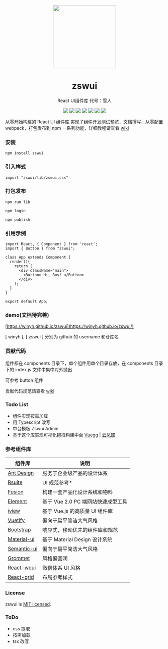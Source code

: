 <p align="center">
  <a href="https://winyh.github.io/zswui/">
    <img width="200" src="https://github.com/winyh/zswui/blob/master/public/snowman.svg">
  </a>
</p>

<h1 align="center">zswui</h1>

<p align="center">React UI组件库  代号：雪人</p>

<div align="center">

![](https://img.shields.io/npm/l/zswui) ![](https://img.shields.io/npm/v/zswui) ![](https://img.shields.io/npm/dm/zswui) ![](https://img.shields.io/github/issues/winyh/zswui) ![](https://img.shields.io/github/languages/code-size/winyh/zswui) ![](https://img.shields.io/github/stars/winyh/zswui) ![](https://img.shields.io/github/last-commit/winyh/zswui)

</div>

从零开始构建的 React UI 组件库.实现了组件开发测试预览，文档撰写，从零配置 webpack，打包发布到 npm 一系列功能，详细教程请查看 [wiki](https://github.com/winyh/zswui/wiki)

### 安装

```
npm install zswui
```

### 引入样式

```
import "zswui/lib/zswui.css"
```

### 打包发布

```
npm run lib

npm login

npm publish
```

### 引用示例

```
import React, { Component } from 'react';
import { Button } from "zswui";

class App extends Component {
  render(){
    return (
      <div className="main">
        <Button> Hi, Boy! </Button>
      </div>
    );
  }
}

export default App;
```

### demo(文档待完善)

[https://winyh.github.io/zswui](https://winyh.github.io/zswui/)

[ winyh ], [ zswui ] 分别为 github 的 username 和仓库名

### 贡献代码

组件都在 components 目录下，单个组件用单个目录存放，在 components 目录下的 index.js 文件中集中对外抛出

可参考 button 组件

贡献代码规范请查看 [wiki](https://github.com/winyh/zswui/wiki)

### Todo List

- 组件实现按需加载
- 用 Typescript 改写
- 中台模板 Zswui Admin
- 基于这个库实现可视化拖拽构建中台 [Vuegg](https://github.com/vuegg/vuegg) | [云凤蝶](https://www.yunfengdie.com/)

### 参考组件库

| 组件库                                                   | 说明                               |
| -------------------------------------------------------- | ---------------------------------- |
| [Ant Design](https://ant.design/index-cn)                | 服务于企业级产品的设计体系         |
| [Rsuite](https://rsuitejs.com/)                          | UI 规范参考\*                      |
| [Fusion](https://fusion.design/)                         | 构建一套产品化设计系统和物料       |
| [Element](https://element.eleme.cn/2.0/#/zh-CN)          | 基于 Vue 2.0 PC 端网站快速成型工具 |
| [iview](https://www.iviewui.com/)                        | 基于 Vue.js 的高质量 UI 组件库     |
| [Vuetify](https://vuetifyjs.com/zh-Hans/)                | 偏向于扁平简洁大气风格             |
| [Bootstrap](https://getbootstrap.com/)                   | 响应式，移动优先的组件库和规范     |
| [Material-ui](https://material-ui.com/zh/)               | 基于 Material Design 设计系统      |
| [Semantic-ui](https://react.semantic-ui.com/)            | 偏向于扁平简洁大气风格             |
| [Grommet](https://v2.grommet.io/)                        | 风格偏圆润                         |
| [React-weui](http://weui.github.io/react-weui/#/)        | 微信体系 UI 风格                   |
| [React-grid](https://github.com/STRML/react-grid-layout) | 布局参考样式                       |

### License

zswui is [MIT licensed](https://opensource.org/licenses/MIT).

### ToDo

- css 提取
- 按需加载
- tsx 改写
